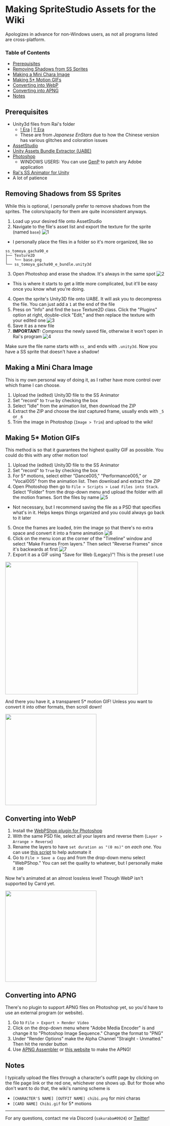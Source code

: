 # Making SpriteStudio Assets for the Wiki

Apologizes in advance for non-Windows users, as not all programs listed are cross-platform.

### Table of Contents
- [Prerequisites](#prerequisites)
- [Removing Shadows from SS Sprites](#removing-shadows-from-ss-sprites)
- [Making a Mini Chara Image](#making-a-mini-chara-image)
- [Making 5\* Motion GIFs](#making-5-motion-gifs)
- [Converting into WebP](#converting-into-webp)
- [Converting into APNG](#converting-into-apng)
- [Notes](#notes)

## Prerequisites

- Unity3d files from Rai's folder
  - [! Era](https://drive.google.com/drive/folders/1D4AqhC1iGJW_OSIZI637pWKEyrJtoP5m?usp=sharing) \| [!! Era](https://drive.google.com/drive/folders/1botmhyMSbQyBsUFf0NMuj1ittAdgv-Zh?usp=sharing)
  - These are from *Japanese EnStars* due to how the Chinese version has various glitches and coloration issues
- [AssetStudio](https://github.com/Perfare/AssetStudio/releases)
- [Unity Assets Bundle Extractor (UABE)](https://github.com/DerPopo/UABE/releases)
- [Photoshop](https://www.adobe.com/products/photoshop.html)
  - WINDOWS USERS: You can use [GenP](https://cdn.discordapp.com/attachments/841024507312341033/859009057577500702/Adobe-GenP-2.7.zip) to patch any Adobe application
- [Rai's SS Animator for Unity](https://docs.google.com/document/d/1GrEY0CvLlToShug5bfooeV-Vryjsh0KhZSBT3-VA_uI/edit)
- A lot of patience

## Removing Shadows from SS Sprites

While this is optional, I personally prefer to remove shadows from the sprites. The colors/opacity for them are quite inconsistent anyways.

1. Load up your desired file onto AssetStudio
2. Navigate to the file's asset list and export the texture for the sprite (named `base`)
![1](img/ss/1.gif)
  - I personally place the files in a folder so it's more organized, like so
  ```
  ss_tomoya_gacha90_e
  ├── Texture2D
  │   └── base.png
  └── ss_tomoya_gacha90_e_bundle.unity3d
  ```
3. Open Photoshop and erase the shadow. It's always in the same spot
![2](img/ss/2.gif)
  - This is where it starts to get a little more complicated, but it'll be easy once you know what you're doing.
4. Open the sprite's Unity3D file onto UABE. It will ask you to decompress the file. You can just add a `1` at the end of the file
5. Press on "Info" and find the `base` Texture2D class. Click the "Plugins" option at right, double-click "Edit," and then replace the texture with your edited one
![3](img/ss/3.gif)
6. Save it as a new file
7. **IMPORTANT:** *Compress* the newly saved file, otherwise it won't open in Rai's program
![4](img/ss/4.gif)

Make sure the file name starts with `ss_` and ends with `.unity3d`. Now you have a SS sprite that doesn't have a shadow!

## Making a Mini Chara Image

This is my own personal way of doing it, as I rather have more control over which frame I can choose.

1. Upload the (edited) Unity3D file to the SS Animator
2. Set "record" to `True` by checking the box
3. Select "Idle" from the animation list, then download the ZIP
4. Extract the ZIP and choose the *last* captured frame, usually ends with `_5` or `_6`
5. Trim the image in Photoshop (`Image > Trim`) and upload to the wiki!

## Making 5\* Motion GIFs

This method is so that it guarantees the highest quality GIF as possible. You could do this with any other motion too!

1. Upload the (edited) Unity3D file to the SS Animator
2. Set "record" to `True` by checking the box
3. For 5\* motions, select either "Dance005," "Performance005," or "Vocal005" from the animation list. Then download and extract the ZIP
4. Open Photoshop then go to `File > Scripts > Load Files into Stack`. Select "Folder" from the drop-down menu and upload the folder with all the motion frames. Sort the files by name
![5](img/ss/5.gif)
  - Not necessary, but I recommend saving the file as a PSD that specifies what's in it. Helps keeps things organized and you could always go back to it later
5. Once the frames are loaded, *trim* the image so that there's no extra space and convert it into a frame animation
![6](img/ss/6.gif)
6. Click on the menu icon at the corner of the "Timeline" window and select "Make Frames From layers." Then select "Reverse Frames" since it's backwards at first
![7](img/ss/7.gif)
7. Export it as a GIF using "Save for Web (Legacy)"! This is the preset I use
<img src="/enstars-wiki/p/img/ss/2.png" style="width: 419px; height: auto; display: block;">

And there you have it, a transparent 5\* motion GIF! Unless you want to convert it into other formats, then scroll down!

<img src="/enstars-wiki/p/img/ss/ss_tomoya_gacha90_e.gif" style="width: 288px; height: auto; display: block;">

## Converting into WebP

1. Install the [WebPShop plugin for Photoshop](https://github.com/webmproject/WebPShop)
2. With the same PSD file, select all your layers and reverse them (`Layer > Arrange > Reverse`)
3. Rename the layers to have `set duration as "(0 ms)"` on *each one.* You can use [this script](http://disq.us/url?url=http%3A%2F%2Fcl.ly%2FRjIj%2Fdownload%2F%3AjXdMQfZMN_h6EDR8j6jYcKCu2j8&cuid=935266) to help automate it
4. Go to `File > Save a Copy` and from the drop-down menu select "WebPShop." You can set the quality to whatever, but I personally make it `100`

Now he's animated at an almost lossless level! Though WebP isn't supported by Carrd yet.

<img src="/enstars-wiki/p/img/ss/ss_tomoya_gacha90_e.webp" style="width: 288px; height: auto; display: block;">

## Converting into APNG

There's no plugin to support APNG files on Photoshop yet, so you'd have to use an external program (or website).

1. Go to `File > Export > Render Video`
2. Click on the drop-down menu where "Adobe Media Encoder" is and change it to "Photoshop Image Sequence." Change the format to "PNG"
3. Under "Render Options" make the Alpha Channel "Straight - Unmatted." Then hit the render button
4. Use [APNG Assembler](https://sourceforge.net/projects/apngasm/) or [this website](http://littlesvr.ca/apng/assembler/assembler.php) to make the APNG!

## Notes

I typically upload the files through a character's outfit page by clicking on the file page link or the red one, whichever one shows up. But for those who don't want to do that, the wiki's naming scheme is
- `[CHARACTER'S NAME] [OUTFIT NAME] chibi.png` for mini charas
- `[CARD NAME] Chibi.gif` for 5\* motions

---

For any questions, contact me via Discord (`sakuraba#0924`) or [Twitter](https://twitter.com/riamuyumemi)!
